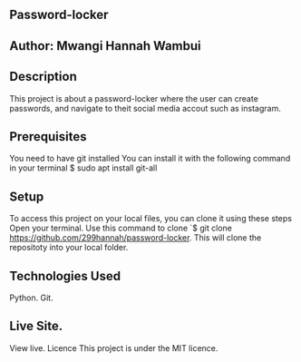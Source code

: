## Password-locker

## Author: Mwangi Hannah Wambui

## Description
This project is about a password-locker where the user can create passwords, and navigate to theit social media accout such as instagram.

## Prerequisites
You need to have git installed You can install it with the following command in your terminal $ sudo apt install git-all

## Setup
To access this project on your local files, you can clone it using these steps Open your terminal. Use this command to clone `$ git clone https://github.com/299hannah/password-locker. This will clone the repositoty into your local folder.

## Technologies Used
Python.
Git.

## Live Site.
View live. Licence This project is under the MIT licence.